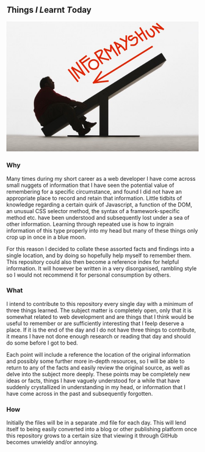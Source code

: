 ## *T*hings *I* *L*earnt *T*oday  

![tilt](https://github.com/rorysedgwick/tilt/blob/master/assets/img/seesaw.jpeg)

### Why  

Many times during my short career as a web developer I have come across small nuggets of information that I have seen the potential value of remembering for a specific circumstance, and found I did not have an appropriate place to record and retain that information. Little tidbits of knowledge regarding a certain quirk of Javascript, a function of the DOM, an unusual CSS selector method, the syntax of a framework-specific method etc. have been understood and subsequently lost under a sea of other information. Learning through repeated use is how to ingrain information of this type properly into my head but many of these things only crop up in once in a blue moon.  

For this reason I decided to collate these assorted facts and findings into a single location, and by doing so hopefully help myself to remember them. This repository could also then become a reference index for helpful information. It will however be written in a very disorganised, rambling style so I would not recommend it for personal consumption by others.  


### What  

I intend to contribute to this repository every single day with a minimum of three things learned. The subject matter is completely open, only that it is somewhat related to web development and are things that I think would be useful to remember or are sufficiently interesting that I feelp deserve a place. If it is the end of the day and I do not have three things to contribute, it means I have not done enough research or reading that day and should do some before I got to bed.  

Each point will include a reference the location of the original information and possibly some further more in-depth resources, so I will be able to return to any of the facts and easily review the original source, as well as delve into the subject more deeply. These points may be completely new ideas or facts, things I have vaguely understood for a while that have suddenly crystallized in understanding in my head, or information that I have come across in the past and subsequently forgotten.  


### How  

Initially the files will be in a separate .md file for each day. This will lend itself to being easily converted into a blog or other publishing platform once this repository grows to a certain size that viewing it through GitHub becomes unwieldy and/or annoying.
